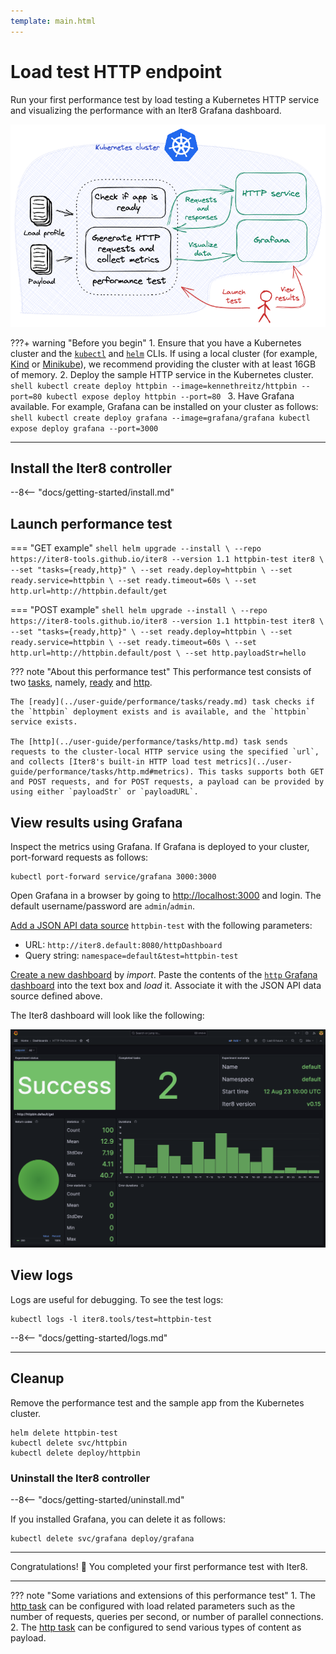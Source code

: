 ```yaml
---
template: main.html
---
```


# Load test HTTP endpoint

Run your first performance test by load testing a Kubernetes HTTP service and visualizing the performance with an Iter8 Grafana dashboard.

![Load test HTTP](images/kubernetesusage.png)

???+ warning "Before you begin"
    1. Ensure that you have a Kubernetes cluster and the [`kubectl`](https://kubernetes.io/docs/reference/kubectl/) and [`helm`](https://helm.sh/) CLIs. If using a local cluster (for example, [Kind](https://kind.sigs.k8s.io/) or [Minikube](https://minikube.sigs.k8s.io/docs/)), we recommend providing the cluster with at least 16GB of memory.
    2. Deploy the sample HTTP service in the Kubernetes cluster.
    ```shell
    kubectl create deploy httpbin --image=kennethreitz/httpbin --port=80
    kubectl expose deploy httpbin --port=80
    ```
    3. Have Grafana available. For example, Grafana can be installed on your cluster as follows:
    ```shell
    kubectl create deploy grafana --image=grafana/grafana
    kubectl expose deploy grafana --port=3000
    ```

***

## Install the Iter8 controller

--8<-- "docs/getting-started/install.md"

## Launch performance test

=== "GET example"
    ```shell
    helm upgrade --install \
    --repo https://iter8-tools.github.io/iter8 --version 1.1 httpbin-test iter8 \
    --set "tasks={ready,http}" \
    --set ready.deploy=httpbin \
    --set ready.service=httpbin \
    --set ready.timeout=60s \
    --set http.url=http://httpbin.default/get
    ```

=== "POST example"
    ```shell
    helm upgrade --install \
    --repo https://iter8-tools.github.io/iter8 --version 1.1 httpbin-test iter8 \
    --set "tasks={ready,http}" \
    --set ready.deploy=httpbin \
    --set ready.service=httpbin \
    --set ready.timeout=60s \
    --set http.url=http://httpbin.default/post \
    --set http.payloadStr=hello
    ```

??? note "About this performance test"
    This performance test consists of two [tasks](concepts.md#design), namely, [ready](../user-guide/performance/tasks/ready.md) and [http](../user-guide/performance/tasks/http.md). 
    
    The [ready](../user-guide/performance/tasks/ready.md) task checks if the `httpbin` deployment exists and is available, and the `httpbin` service exists. 
    
    The [http](../user-guide/performance/tasks/http.md) task sends requests to the cluster-local HTTP service using the specified `url`, and collects [Iter8's built-in HTTP load test metrics](../user-guide/performance/tasks/http.md#metrics). This tasks supports both GET and POST requests, and for POST requests, a payload can be provided by using either `payloadStr` or `payloadURL`.

## View results using Grafana
Inspect the metrics using Grafana. If Grafana is deployed to your cluster, port-forward requests as follows:

```shell
kubectl port-forward service/grafana 3000:3000
```

Open Grafana in a browser by going to [http://localhost:3000](http://localhost:3000) and login. The default username/password are `admin`/`admin`.

[Add a JSON API data source](http://localhost:3000/connections/datasources/marcusolsson-json-datasource) `httpbin-test` with the following parameters:

* URL: `http://iter8.default:8080/httpDashboard` 
* Query string: `namespace=default&test=httpbin-test`

[Create a new dashboard](http://localhost:3000/dashboards) by *import*. Paste the contents of the [`http` Grafana dashboard](https://raw.githubusercontent.com/iter8-tools/iter8/v1.1.1/grafana/http.json) into the text box and *load* it. Associate it with the JSON API data source defined above.

The Iter8 dashboard will look like the following:

![`http` Iter8 dashboard](../user-guide/performance/tasks/images/httpdashboard.png)

## View logs
Logs are useful for debugging. To see the test logs:

```shell
kubectl logs -l iter8.tools/test=httpbin-test
```

--8<-- "docs/getting-started/logs.md"

***

## Cleanup
Remove the performance test and the sample app from the Kubernetes cluster.
```shell
helm delete httpbin-test
kubectl delete svc/httpbin
kubectl delete deploy/httpbin
```

### Uninstall the Iter8 controller

--8<-- "docs/getting-started/uninstall.md"

If you installed Grafana, you can delete it as follows:

```shell
kubectl delete svc/grafana deploy/grafana
```

***

Congratulations! :tada: You completed your first performance test with Iter8.

***

??? note "Some variations and extensions of this performance test"
    1. The [http task](../user-guide/performance/tasks/http.md) can be configured with load related parameters such as the number of requests, queries per second, or number of parallel connections.
    2. The [http task](../user-guide/performance/tasks/http.md) can be configured to send various types of content as payload.
